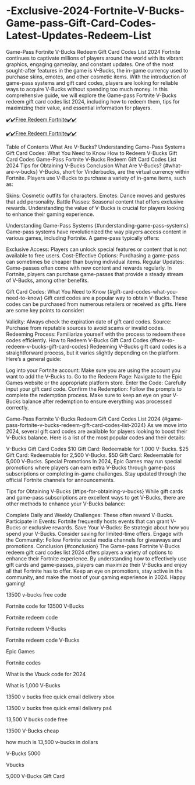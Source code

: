 # -Exclusive-2024-Fortnite-V-Bucks-Game-pass-Gift-Card-Codes-Latest-Updates-Redeem-List
Game-Pass Fortnite V-Bucks Redeem Gift Card Codes List 2024 Fortnite continues to captivate millions of players around the world with its vibrant graphics, engaging gameplay, and constant updates. One of the most sought-after features in the game is V-Bucks, the in-game currency used to purchase skins, emotes, and other cosmetic items. With the introduction of game-pass systems and gift card codes, players are looking for reliable ways to acquire V-Bucks without spending too much money. In this comprehensive guide, we will explore the Game-pass Fortnite V-Bucks redeem gift card codes list 2024, including how to redeem them, tips for maximizing their value, and essential information for players.


[✔️✔️Free Redeem Fortnite✔️✔️](https://earnsters.com/fortnite-vbucks-generator/)


[✔️✔️Free Redeem Fortnite✔️✔️](https://earnsters.com/fortnite-vbucks-generator/)


Table of Contents What Are V-Bucks? Understanding Game-Pass Systems Gift Card Codes: What You Need to Know How to Redeem V-Bucks Gift Card Codes Game-Pass Fortnite V-Bucks Redeem Gift Card Codes List 2024 Tips for Obtaining V-Bucks Conclusion What Are V-Bucks? {#what-are-v-bucks} V-Bucks, short for Vinderbucks, are the virtual currency within Fortnite. Players use V-Bucks to purchase a variety of in-game items, such as:

Skins: Cosmetic outfits for characters. Emotes: Dance moves and gestures that add personality. Battle Passes: Seasonal content that offers exclusive rewards. Understanding the value of V-Bucks is crucial for players looking to enhance their gaming experience.

Understanding Game-Pass Systems {#understanding-game-pass-systems} Game-pass systems have revolutionized the way players access content in various games, including Fortnite. A game-pass typically offers:

Exclusive Access: Players can unlock special features or content that is not available to free users. Cost-Effective Options: Purchasing a game-pass can sometimes be cheaper than buying individual items. Regular Updates: Game-passes often come with new content and rewards regularly. In Fortnite, players can purchase game-passes that provide a steady stream of V-Bucks, among other benefits.

Gift Card Codes: What You Need to Know {#gift-card-codes-what-you-need-to-know} Gift card codes are a popular way to obtain V-Bucks. These codes can be purchased from numerous retailers or received as gifts. Here are some key points to consider:

Validity: Always check the expiration date of gift card codes. Source: Purchase from reputable sources to avoid scams or invalid codes. Redeeming Process: Familiarize yourself with the process to redeem these codes efficiently. How to Redeem V-Bucks Gift Card Codes {#how-to-redeem-v-bucks-gift-card-codes} Redeeming V-Bucks gift card codes is a straightforward process, but it varies slightly depending on the platform. Here’s a general guide:

Log into your Fortnite account: Make sure you are using the account you want to add the V-Bucks to. Go to the Redeem Page: Navigate to the Epic Games website or the appropriate platform store. Enter the Code: Carefully input your gift card code. Confirm the Redemption: Follow the prompts to complete the redemption process. Make sure to keep an eye on your V-Bucks balance after redemption to ensure everything was processed correctly.

Game-Pass Fortnite V-Bucks Redeem Gift Card Codes List 2024 {#game-pass-fortnite-v-bucks-redeem-gift-card-codes-list-2024} As we move into 2024, several gift card codes are available for players looking to boost their V-Bucks balance. Here is a list of the most popular codes and their details:

V-Bucks Gift Card Codes $10 Gift Card: Redeemable for 1,000 V-Bucks. $25 Gift Card: Redeemable for 2,500 V-Bucks. $50 Gift Card: Redeemable for 5,000 V-Bucks. Special Promotions In 2024, Epic Games may run special promotions where players can earn extra V-Bucks through game-pass subscriptions or completing in-game challenges. Stay updated through the official Fortnite channels for announcements.

Tips for Obtaining V-Bucks {#tips-for-obtaining-v-bucks} While gift cards and game-pass subscriptions are excellent ways to get V-Bucks, there are other methods to enhance your V-Bucks balance:

Complete Daily and Weekly Challenges: These often reward V-Bucks. Participate in Events: Fortnite frequently hosts events that can grant V-Bucks or exclusive rewards. Save Your V-Bucks: Be strategic about how you spend your V-Bucks. Consider saving for limited-time offers. Engage with the Community: Follow Fortnite social media channels for giveaways and promotions. Conclusion {#conclusion} The Game-pass Fortnite V-Bucks redeem gift card codes list 2024 offers players a variety of options to enhance their Fortnite experience. By understanding how to effectively use gift cards and game-passes, players can maximize their V-Bucks and enjoy all that Fortnite has to offer. Keep an eye on promotions, stay active in the community, and make the most of your gaming experience in 2024. Happy gaming!

13500 v-bucks free code

Fortnite code for 13500 V-Bucks

Fortnite redeem code

Fortnite redeem V-Bucks

Fortnite redeem code V-Bucks

Epic Games

Fortnite codes

What is the Vbuck code for 2024

What is 1,000 V-Bucks

13500 v bucks free quick email delivery xbox

13500 v bucks free quick email delivery ps4

13,500 V bucks code free

13500 V-Bucks cheap

how much is 13,500 v-bucks in dollars

V-Bucks 5000

Vbucks

5,000 V-Bucks Gift Card
